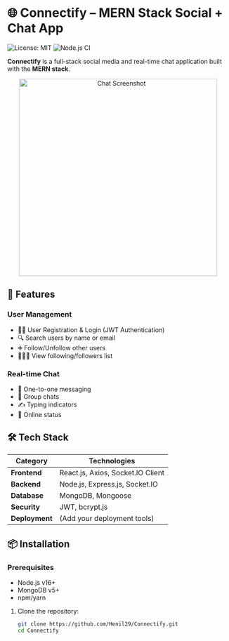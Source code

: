 # 🌐 Connectify – MERN Stack Social + Chat App

![License: MIT](https://img.shields.io/badge/License-MIT-yellow.svg)
![Node.js CI](https://github.com/Henil29/Connectify/actions/workflows/node.js.yml/badge.svg)

**Connectify** is a full-stack social media and real-time chat application built with the **MERN stack**.

<p align="center">
  <img src="https://res.cloudinary.com/dr3lrzqsa/image/upload/v1748875456/image_ms7rct.jpg" alt="Chat Screenshot" width="450"/>
</p>

## 🚀 Features

### User Management
- 🧑‍💼 User Registration & Login (JWT Authentication)
- 🔍 Search users by name or email
- ➕ Follow/Unfollow other users
- 🧑‍🤝‍🧑 View following/followers list

### Real-time Chat
- 💬 One-to-one messaging
- 📂 Group chats
- ✍️ Typing indicators
- 🔔 Online status

## 🛠 Tech Stack

| Category       | Technologies                          |
|----------------|---------------------------------------|
| **Frontend**   | React.js, Axios, Socket.IO Client     |
| **Backend**    | Node.js, Express.js, Socket.IO       |
| **Database**   | MongoDB, Mongoose                    |
| **Security**   | JWT, bcrypt.js                       |
| **Deployment** | (Add your deployment tools)          |

## 📦 Installation

### Prerequisites
- Node.js v16+
- MongoDB v5+
- npm/yarn

1. Clone the repository:
   ```bash
   git clone https://github.com/Henil29/Connectify.git
   cd Connectify
